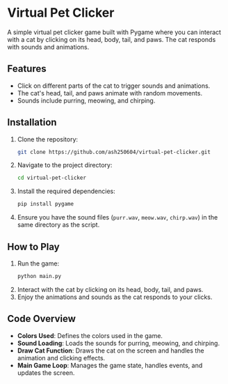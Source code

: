 # Virtual Pet Clicker

A simple virtual pet clicker game built with Pygame where you can interact with a cat by clicking on its head, body, tail, and paws. The cat responds with sounds and animations.

## Features

- Click on different parts of the cat to trigger sounds and animations.
- The cat's head, tail, and paws animate with random movements.
- Sounds include purring, meowing, and chirping.

## Installation

1. Clone the repository:
    ```bash
    git clone https://github.com/ash250604/virtual-pet-clicker.git
    ```
2. Navigate to the project directory:
    ```bash
    cd virtual-pet-clicker
    ```
3. Install the required dependencies:
    ```bash
    pip install pygame
    ```
4. Ensure you have the sound files (`purr.wav`, `meow.wav`, `chirp.wav`) in the same directory as the script.

## How to Play

1. Run the game:
    ```bash
    python main.py
    ```
2. Interact with the cat by clicking on its head, body, tail, and paws.
3. Enjoy the animations and sounds as the cat responds to your clicks.

## Code Overview

- **Colors Used**: Defines the colors used in the game.
- **Sound Loading**: Loads the sounds for purring, meowing, and chirping.
- **Draw Cat Function**: Draws the cat on the screen and handles the animation and clicking effects.
- **Main Game Loop**: Manages the game state, handles events, and updates the screen.
